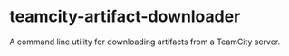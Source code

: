 teamcity-artifact-downloader
============================

A command line utility for downloading artifacts from a TeamCity server.